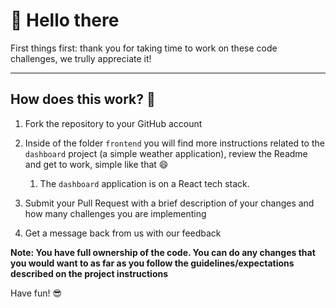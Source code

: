 # :wave: Hello there

First things first: thank you for taking time to work on these code challenges, we trully appreciate it!

***

## How does this work? :thinking:

1. Fork the repository to your GitHub account

2. Inside of the folder `frontend` you will find more instructions related to the `dashboard` project (a simple weather application), review the Readme and get to work, simple like that :smile:
   1. The `dashboard` application is on a React tech stack.
3. Submit your Pull Request with a brief description of your changes and how many challenges you are implementing
4. Get a message back from us with our feedback

**Note: You have full ownership of the code. You can do any changes that you would want to as far as you follow the guidelines/expectations described on the project instructions**

Have fun! :sunglasses:

